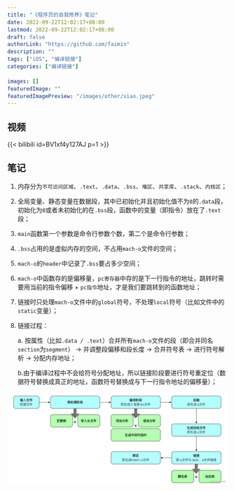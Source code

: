 ```yaml
---
title: "《程序员的自我修养》笔记"
date: 2022-09-22T12:02:17+08:00
lastmod: 2022-09-22T12:02:17+08:00
draft: false
authorLink: "https://github.com/faimin"
description: ""
tags: ["iOS", "编译链接"]
categories: ["编译链接"]

images: []
featuredImage: ""
featuredImagePreview: "/images/other/xiao.jpeg"
---
```


## 视频

{{< bilibili id=BV1xf4y127AJ p=1 >}}

## 笔记

1. 内存分为`不可访问区域`、`.text`、`.data`、`.bss`、`堆区`、`共享库`、`.stack`、`内核区`；
2. 全局变量、静态变量在数据段，其中已初始化并且初始化值不为`0`的`.data`段，初始化为`0`或者未初始化的在`.bss`段，函数中的变量（即指令）放在了`.text`段；
3. `main`函数第一个参数是命令行参数个数，第二个是命令行参数；
4. `.bss`占用的是虚拟内存的空间，不占用`mach-o`文件的空间；
5. `mach-o`的`header`中记录了`.bss`要占多少空间；
6. `mach-o`中函数存的是偏移量，`pc寄存器`中存的是下一行指令的地址，跳转时需要用当前的指令偏移 + `pc指令`地址，才是我们要跳转到的函数地址；
7. 链接时只处理`mach-o`文件中的`global`符号，不处理`local`符号（比如文件中的`static`变量）；
8. 链接过程：

    a. 按属性（比如`.data / .text`）合并所有`mach-o`文件的段（即合并同名`section`为`segment`） -> 并调整段偏移和段长度 -> 合并符号表 -> 进行符号解析 -> 分配内存地址；

    b.由于编译过程中不会给符号分配地址，所以链接阶段要进行符号重定位（数据符号替换成真正的地址，函数符号替换成与下一行指令地址的偏移量）；

![](/images/compile/compile_process.png "编译流程")

